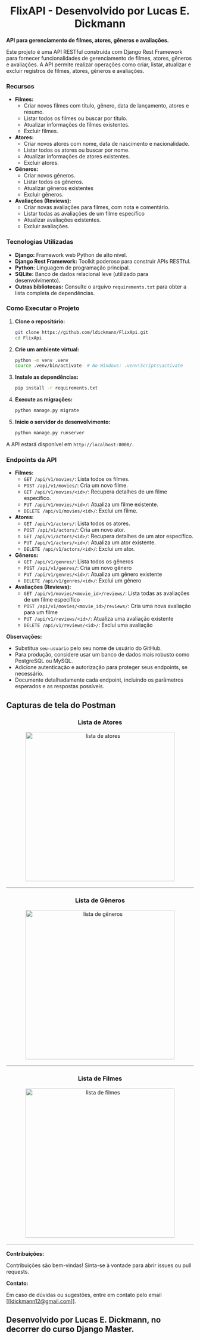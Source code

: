 <div align="center">
<h1>FlixAPI - Desenvolvido por Lucas E. Dickmann</h1>
</div>

**API para gerenciamento de filmes, atores, gêneros e avaliações.**

Este projeto é uma API RESTful construída com Django Rest Framework para fornecer funcionalidades de gerenciamento de filmes, atores, gêneros e avaliações. A API permite realizar operações como criar, listar, atualizar e excluir registros de filmes, atores, gêneros e avaliações.

### Recursos

* **Filmes:**
    * Criar novos filmes com título, gênero, data de lançamento, atores e resumo.
    * Listar todos os filmes ou buscar por título.
    * Atualizar informações de filmes existentes.
    * Excluir filmes.
* **Atores:**
    * Criar novos atores com nome, data de nascimento e nacionalidade.
    * Listar todos os atores ou buscar por nome.
    * Atualizar informações de atores existentes.
    * Excluir atores.
* **Gêneros:**
    * Criar novos gêneros.
    * Listar todos os gêneros.
    * Atualizar gêneros existentes
    * Excluir gêneros.
* **Avaliações (Reviews):**
    * Criar novas avaliações para filmes, com nota e comentário.
    * Listar todas as avaliações de um filme específico
    * Atualizar avaliações existentes.
    * Excluir avaliações.

### Tecnologias Utilizadas

* **Django:** Framework web Python de alto nível.
* **Django Rest Framework:** Toolkit poderoso para construir APIs RESTful.
* **Python:** Linguagem de programação principal.
* **SQLite:** Banco de dados relacional leve (utilizado para desenvolvimento).
* **Outras bibliotecas:** Consulte o arquivo `requirements.txt` para obter a lista completa de dependências.

### Como Executar o Projeto

1. **Clone o repositório:**

   ```bash
   git clone https://github.com/ldickmann/FlixApi.git
   cd FlixApi
   ```

2. **Crie um ambiente virtual:**

   ```bash
   python -m venv .venv
   source .venv/bin/activate  # No Windows: .venv\Scripts\activate
   ```

3. **Instale as dependências:**

   ```bash
   pip install -r requirements.txt
   ```

4. **Execute as migrações:**

   ```bash
   python manage.py migrate
   ```

5. **Inicie o servidor de desenvolvimento:**

   ```bash
   python manage.py runserver
   ```

A API estará disponível em `http://localhost:8000/`.

### Endpoints da API

* **Filmes:**
    * `GET /api/v1/movies/`: Lista todos os filmes.
    * `POST /api/v1/movies/`: Cria um novo filme.
    * `GET /api/v1/movies/<id>/`: Recupera detalhes de um filme específico.
    * `PUT /api/v1/movies/<id>/`: Atualiza um filme existente.
    * `DELETE /api/v1/movies/<id>/`: Exclui um filme.
* **Atores:**
    * `GET /api/v1/actors/`: Lista todos os atores.
    * `POST /api/v1/actors/`: Cria um novo ator.
    * `GET /api/v1/actors/<id>/`: Recupera detalhes de um ator específico.
    * `PUT /api/v1/actors/<id>/`: Atualiza um ator existente.
    * `DELETE /api/v1/actors/<id>/`: Exclui um ator.
* **Gêneros:**
    * `GET /api/v1/genres/`: Lista todos os gêneros
    * `POST /api/v1/genres/`: Cria um novo gênero
    * `PUT /api/v1/genres/<id>/`: Atualiza um gênero existente
    * `DELETE /api/v1/genres/<id>/`: Exclui um gênero
* **Avaliações (Reviews):**
    * `GET /api/v1/movies/<movie_id>/reviews/`: Lista todas as avaliações de um filme específico
    * `POST /api/v1/movies/<movie_id>/reviews/`: Cria uma nova avaliação para um filme
    * `PUT /api/v1/reviews/<id>/`: Atualiza uma avaliação existente
    * `DELETE /api/v1/reviews/<id>/`: Exclui uma avaliação

**Observações:**

* Substitua `seu-usuario` pelo seu nome de usuário do GitHub.
* Para produção, considere usar um banco de dados mais robusto como PostgreSQL ou MySQL.
* Adicione autenticação e autorização para proteger seus endpoints, se necessário.
* Documente detalhadamente cada endpoint, incluindo os parâmetros esperados e as respostas possíveis.

## Capturas de tela do Postman

<div align="center">
<h3>Lista de Atores</h3>  
<table border=0 style="border: 1.2px solid #c6c6c6 !important; border-spacing: 2px; width: auto !important;">
<div align=center><img src="https://github.com/user-attachments/assets/72ef8380-62ba-461c-b4cd-5beeba81d62f" alt="lista de atores" style="margin: 0 !important; height: 400px !important;">
</div></table></div>

<div align="center">
<h3>Lista de Gêneros</h3>  
<table border=0 style="border: 1.2px solid #c6c6c6 !important; border-spacing: 2px; width: auto !important;">
<div align=center><img src="https://github.com/user-attachments/assets/a42204f9-8e96-4154-8a47-ce75f2433c14" alt="lista de gêneros" style="margin: 0 !important; height: 400px !important;">
</div></table></div>

<div align="center">
<h3>Lista de Filmes</h3>  
<table border=0 style="border: 1.2px solid #c6c6c6 !important; border-spacing: 2px; width: auto !important;">
<div align=center><img src="https://github.com/user-attachments/assets/5e3e836d-63ee-4bbd-b0a5-ecd47a5cbb15" alt="lista de filmes" style="margin: 0 !important; height: 400px !important;">
</div></table></div>

**Contribuições:**

Contribuições são bem-vindas! Sinta-se à vontade para abrir issues ou pull requests.

**Contato:**

Em caso de dúvidas ou sugestões, entre em contato pelo email [[ldickmann12@gmail.com]].

## Desenvolvido por Lucas E. Dickmann, no decorrer do curso Django Master.
